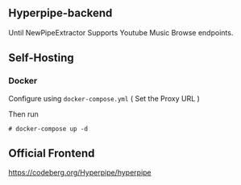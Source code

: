 ## Hyperpipe-backend

Until NewPipeExtractor Supports Youtube Music Browse endpoints.

## Self-Hosting

### Docker

Configure using `docker-compose.yml` ( Set the Proxy URL )

Then run

`# docker-compose up -d`


## Official Frontend

https://codeberg.org/Hyperpipe/hyperpipe